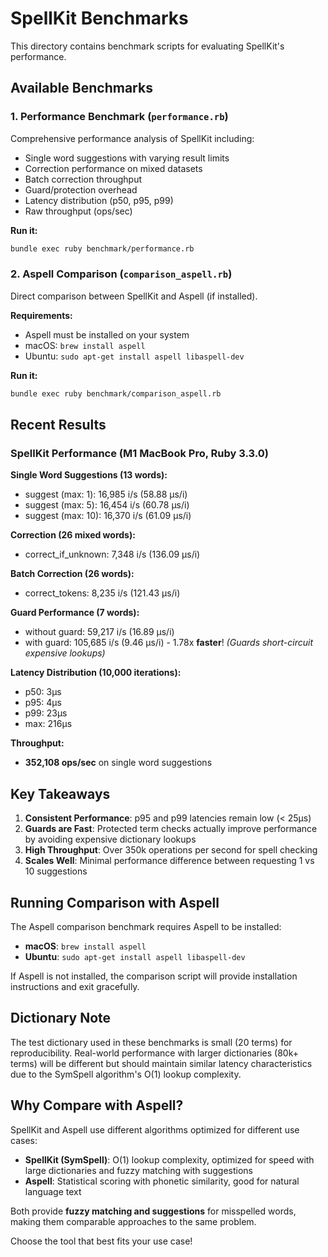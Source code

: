 # SpellKit Benchmarks

This directory contains benchmark scripts for evaluating SpellKit's performance.

## Available Benchmarks

### 1. Performance Benchmark (`performance.rb`)

Comprehensive performance analysis of SpellKit including:
- Single word suggestions with varying result limits
- Correction performance on mixed datasets
- Batch correction throughput
- Guard/protection overhead
- Latency distribution (p50, p95, p99)
- Raw throughput (ops/sec)

**Run it:**
```bash
bundle exec ruby benchmark/performance.rb
```

### 2. Aspell Comparison (`comparison_aspell.rb`)

Direct comparison between SpellKit and Aspell (if installed).

**Requirements:**
- Aspell must be installed on your system
- macOS: `brew install aspell`
- Ubuntu: `sudo apt-get install aspell libaspell-dev`

**Run it:**
```bash
bundle exec ruby benchmark/comparison_aspell.rb
```

## Recent Results

### SpellKit Performance (M1 MacBook Pro, Ruby 3.3.0)

**Single Word Suggestions (13 words):**
- suggest (max: 1): 16,985 i/s (58.88 μs/i)
- suggest (max: 5): 16,454 i/s (60.78 μs/i)
- suggest (max: 10): 16,370 i/s (61.09 μs/i)

**Correction (26 mixed words):**
- correct_if_unknown: 7,348 i/s (136.09 μs/i)

**Batch Correction (26 words):**
- correct_tokens: 8,235 i/s (121.43 μs/i)

**Guard Performance (7 words):**
- without guard: 59,217 i/s (16.89 μs/i)
- with guard: 105,685 i/s (9.46 μs/i) - 1.78x **faster**!
  *(Guards short-circuit expensive lookups)*

**Latency Distribution (10,000 iterations):**
- p50: 3μs
- p95: 4μs
- p99: 23μs
- max: 216μs

**Throughput:**
- **352,108 ops/sec** on single word suggestions

## Key Takeaways

1. **Consistent Performance**: p95 and p99 latencies remain low (< 25μs)
2. **Guards are Fast**: Protected term checks actually improve performance by avoiding expensive dictionary lookups
3. **High Throughput**: Over 350k operations per second for spell checking
4. **Scales Well**: Minimal performance difference between requesting 1 vs 10 suggestions

## Running Comparison with Aspell

The Aspell comparison benchmark requires Aspell to be installed:

- **macOS**: `brew install aspell`
- **Ubuntu**: `sudo apt-get install aspell libaspell-dev`

If Aspell is not installed, the comparison script will provide installation instructions and exit gracefully.

## Dictionary Note

The test dictionary used in these benchmarks is small (20 terms) for reproducibility. Real-world performance with larger dictionaries (80k+ terms) will be different but should maintain similar latency characteristics due to the SymSpell algorithm's O(1) lookup complexity.

## Why Compare with Aspell?

SpellKit and Aspell use different algorithms optimized for different use cases:

- **SpellKit (SymSpell)**: O(1) lookup complexity, optimized for speed with large dictionaries and fuzzy matching with suggestions
- **Aspell**: Statistical scoring with phonetic similarity, good for natural language text

Both provide **fuzzy matching and suggestions** for misspelled words, making them comparable approaches to the same problem.

Choose the tool that best fits your use case!
